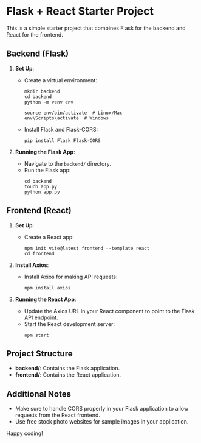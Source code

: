 # Flask + React Starter Project

This is a simple starter project that combines Flask for the backend and React for the frontend.

## Backend (Flask)

1. **Set Up**:

   - Create a virtual environment:
     ```
     mkdir backend
     cd backend
     python -m venv env
     
     source env/bin/activate  # Linux/Mac
     env\Scripts\activate  # Windows
     ```
   - Install Flask and Flask-CORS:
     ```
     pip install Flask Flask-CORS
     ```

2. **Running the Flask App**:
   - Navigate to the `backend/` directory.
   - Run the Flask app:
     ```
     cd backend
     touch app.py
     python app.py
     ```

## Frontend (React)

1. **Set Up**:

   - Create a React app:
     ```
     npm init vite@latest frontend --template react
     cd frontend
     ```

2. **Install Axios**:

   - Install Axios for making API requests:
     ```
     npm install axios
     ```

3. **Running the React App**:
   - Update the Axios URL in your React component to point to the Flask API endpoint.
   - Start the React development server:
     ```
     npm start
     ```

## Project Structure

- **backend/**: Contains the Flask application.
- **frontend/**: Contains the React application.

## Additional Notes

- Make sure to handle CORS properly in your Flask application to allow requests from the React frontend.
- Use free stock photo websites for sample images in your application.

Happy coding!
